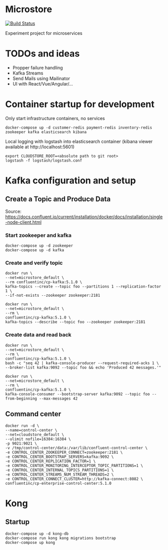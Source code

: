 # Microstore 

[![Build Status](https://travis-ci.com/doerfli/microstore.svg?branch=master)](https://travis-ci.com/doerfli/microstore)

Experiment project for microservices 

# TODOs and ideas

- Propper failure handling
- Kafka Streams
- Send Mails using Mailinator
- UI with React/Vue/Angular/...

# Container startup for development

Only start infrastructure containers, no services

```
docker-compose up -d customer-redis payment-redis inventory-redis zookeeper kafka elasticsearch kibana
```

Local logging with logstash into elasticsearch container (kibana viewer available at http://localhost:5601)

```
export CLOUDSTORE_ROOT=<absolute path to git root>
logstash -f logstash/logstash.conf
```

# Kafka configuration and setup

## Create a Topic and Produce Data

Source: https://docs.confluent.io/current/installation/docker/docs/installation/single-node-client.html

### Start zookeeper and kafka

```
docker-compose up -d zookeeper
docker-compose up -d kafka
```

### Create and verify topic 

```
docker run \
--net=microstore_default \
--rm confluentinc/cp-kafka:5.1.0 \
kafka-topics --create --topic foo --partitions 1 --replication-factor 1 \
--if-not-exists --zookeeper zookeeper:2181
```

```
docker run \
--net=microstore_default \
--rm \
confluentinc/cp-kafka:5.1.0 \
kafka-topics --describe --topic foo --zookeeper zookeeper:2181
```

### Create data and read back

```
docker run \
--net=microstore_default \
--rm \
confluentinc/cp-kafka:5.1.0 \
bash -c "seq 42 | kafka-console-producer --request-required-acks 1 \
--broker-list kafka:9092 --topic foo && echo 'Produced 42 messages.'"
```

```
docker run \
--net=microstore_default \
--rm \
confluentinc/cp-kafka:5.1.0 \
kafka-console-consumer --bootstrap-server kafka:9092 --topic foo --from-beginning --max-messages 42
```


## Command center

```
docker run -d \
--name=control-center \
--net=cloudstore_default \
--ulimit nofile=16384:16384 \
-p 9021:9021 \
-v /tmp/control-center/data:/var/lib/confluent-control-center \
-e CONTROL_CENTER_ZOOKEEPER_CONNECT=zookeeper:2181 \
-e CONTROL_CENTER_BOOTSTRAP_SERVERS=kafka:9092 \
-e CONTROL_CENTER_REPLICATION_FACTOR=1 \
-e CONTROL_CENTER_MONITORING_INTERCEPTOR_TOPIC_PARTITIONS=1 \
-e CONTROL_CENTER_INTERNAL_TOPICS_PARTITIONS=1 \
-e CONTROL_CENTER_STREAMS_NUM_STREAM_THREADS=2 \
-e CONTROL_CENTER_CONNECT_CLUSTER=http://kafka-connect:8082 \
confluentinc/cp-enterprise-control-center:5.1.0
```

# Kong 

## Startup

```
docker-compose up -d kong-db
docker-compose run kong kong migrations bootstrap
docker-compose up kong
```

